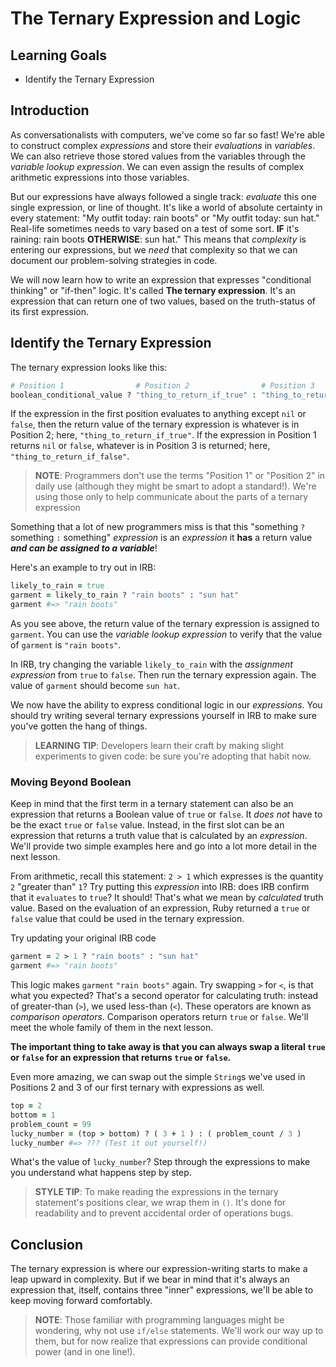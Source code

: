 # The Ternary Expression and Logic

## Learning Goals

* Identify the Ternary Expression

## Introduction

As conversationalists with computers, we've come so far so fast! We're able to
construct complex _expressions_ and store their _evaluations_ in _variables_.
We can also retrieve those stored values from the variables through the
_variable lookup expression_. We can even assign the results of complex
arithmetic expressions into those variables.

But our expressions have always followed a single track: _evaluate_ this one
single expression, or line of thought. It's like a world of absolute certainty
in every statement: "My outfit today: rain boots" or "My outfit today: sun
hat." Real-life sometimes needs to vary based on a test of some sort. **IF**
it's raining: rain boots **OTHERWISE**: sun hat." This means that _complexity_
is entering our expressions, but we _need_ that complexity so that we can
document our problem-solving strategies in code.

We will now learn how to write an expression that expresses "conditional
thinking" or "if-then" logic. It's called **The ternary expression**. It's an
expression that can return one of two values, based on the truth-status of its
first expression.

## Identify the Ternary Expression

The ternary expression looks like this:

```ruby
# Position 1                # Position 2                # Position 3
boolean_conditional_value ? "thing_to_return_if_true" : "thing_to_return_if_false"
```

If the expression in the first position evaluates to anything except `nil` or
`false`, then the return value of the ternary expression is whatever is in
Position 2; here, `"thing_to_return_if_true"`. If the expression in Position 1
returns `nil` or `false`, whatever is in Position 3 is returned; here,
`"thing_to_return_if_false"`.

> **NOTE**: Programmers don't use the terms "Position 1" or "Position 2" in
> daily use (although they might be smart to adopt a standard!). We're using
> those only to help communicate about the parts of a ternary expression

Something that a lot of new programmers miss is that this "something `?`
something `:` something" _expression_ is an _expression_ it **has** a return
value ***and can be assigned to a variable***!

Here's an example to try out in IRB:

```ruby
likely_to_rain = true
garment = likely_to_rain ? "rain boots" : "sun hat"
garment #=> "rain boots"
```

As you see above, the return value of the ternary expression is assigned to
`garment`.  You can use the _variable lookup expression_ to verify that the
value of `garment` is `"rain boots"`.

In IRB, try changing the variable `likely_to_rain` with the _assignment
expression_ from `true` to `false`. Then run the ternary expression again. The
value of `garment` should become `sun hat`.

We now have the ability to express conditional logic in our _expressions_.
You should try writing several ternary expressions yourself in IRB to make sure
you've gotten the hang of things.

> **LEARNING TIP**: Developers learn their craft by making slight experiments
> to given code: be sure you're adopting that habit now.

### Moving Beyond Boolean

Keep in mind that the first term in a ternary statement can also be an
expression that returns a Boolean value of `true` or `false`. It _does not_
have to be the exact `true` or `false` value.  Instead, in the first slot can
be an expression that returns a truth value that is calculated by an
_expression_. We'll provide two simple examples here and go into a lot more
detail in the next lesson.

From arithmetic, recall this statement: `2 > 1` which expresses is the quantity
`2` "greater than" `1`?  Try putting this _expression_ into IRB: does IRB
confirm that it `evaluates` to `true`? It should! That's what we mean by
_calculated_ truth value. Based on the evaluation of an expression, Ruby
returned a `true` or `false` value that could be used in the ternary
expression.

Try updating your original IRB code

```ruby
garment = 2 > 1 ? "rain boots" : "sun hat"
garment #=> "rain boots"
```

This logic makes `garment` `"rain boots"` again. Try swapping `>` for `<`, is
that what you expected? That's a second operator for calculating truth: instead
of greater-than (`>`), we used less-than (`<`).  These operators are known as
_comparison operators_. Comparison operators return `true` or `false`. We'll
meet the whole family of them in the next lesson. 

**The important thing to take away is that you can always swap a literal `true`
or `false` for an expression that returns `true` or `false`.**

Even more amazing, we can swap out the simple `String`s we've used in Positions
2 and 3 of our first ternary with expressions as well.

```ruby
top = 2
bottom = 1
problem_count = 99
lucky_number = (top > bottom) ? ( 3 + 1 ) : ( problem_count / 3 )
lucky_number #=> ??? (Test it out yourself!)
```

What's the value of `lucky_number`? Step through the expressions to make you
understand what happens step by step.

> **STYLE TIP**: To make reading the expressions in the ternary statement's
> positions clear, we wrap them in `()`. It's done for readability and to
> prevent accidental order of operations bugs.

## Conclusion

The ternary expression is where our expression-writing starts to make a leap
upward in complexity. But if we bear in mind that it's always an expression
that, itself, contains three "inner" expressions, we'll be able to keep moving
forward comfortably.

> **NOTE**: Those familiar with programming languages might be wondering, why
> not use `if/else` statements. We'll work our way up to them, but for now
> realize that expressions can provide conditional power (and in one line!).
